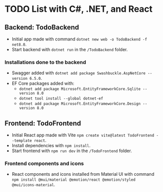 # TODO List with C#, .NET, and React

## Backend: TodoBackend

- Initial app made with command `dotnet new web -o TodoBackend -f net8.0`.
- Start backend with `dotnet run` in the `/TodoBackend` folder.

### Installations done to the backend

- Swagger added with `dotnet add package Swashbuckle.AspNetCore --version 6.5.0`.
- EF Core packages added with:
  - `dotnet add package Microsoft.EntityFrameworkCore.Sqlite --version 8.0`
  - `dotnet tool install --global dotnet-ef`
  - `dotnet add package Microsoft.EntityFrameworkCore.Design --version 8.0`

## Frontend: TodoFrontend

- Initial React app made with Vite `npm create vite@latest TodoFrontend --template react`.
- Install dependencies with `npm install`.
- Start frontend with `npm run dev` in the `/TodoFrontend` folder.

### Frontend components and icons

- React components and icons installed from Material UI with command `npm install @mui/material @emotion/react @emotion/styled @mui/icons-material`.
